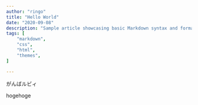 ```yaml
---
author: "ringo"
title: "Hello World"
date: "2020-09-08"
description: "Sample article showcasing basic Markdown syntax and formatting for HTML elements."
tags: [
    "markdown",
    "css",
    "html",
    "themes",
]

---
```


がんばルビィ

<!--more-->

hogehoge

